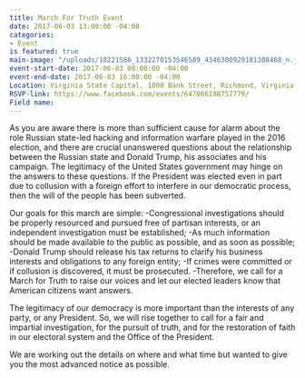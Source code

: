 ```yaml
---
title: March For Truth Event
date: 2017-06-03 13:00:00 -04:00
categories:
- Event
is featured: true
main-image: "/uploads/18221586_1332270153546589_4346300929181388468_n.jpg"
event-start-date: 2017-06-03 00:00:00 -04:00
event-end-date: 2017-06-03 16:00:00 -04:00
Location: Virginia State Capital, 1000 Bank Street, Richmond, Virginia 23219
RSVP-link: https://www.facebook.com/events/647866198757779/
Field name: 
---
```


As you are aware there is more than sufficient cause for alarm about the role Russian state-led hacking and information warfare played in the 2016 election, and there are crucial unanswered questions about the relationship between the Russian state and Donald Trump, his associates and his campaign. The legitimacy of the United States government may hinge on the answers to these questions. If the President was elected even in part due to collusion with a foreign effort to interfere in our democratic process, then the will of the people has been subverted. 

Our goals for this march are simple:
-Congressional investigations should be properly resourced and pursued free of partisan interests, or an independent investigation must be established;
-As much information should be made available to the public as possible, and as soon as possible;
-Donald Trump should release his tax returns to clarify his business interests and obligations to any foreign entity;
-If crimes were committed or if collusion is discovered, it must be prosecuted.
-Therefore, we call for a March for Truth to raise our voices and let our elected leaders know that American citizens want answers.

The legitimacy of our democracy is more important than the interests of any party, or any President. So, we will rise together to call for a fair and impartial investigation, for the pursuit of truth, and for the restoration of faith in our electoral system and the Office of the President.

We are working out the details on where and what time but wanted to give you the most advanced notice as possible.